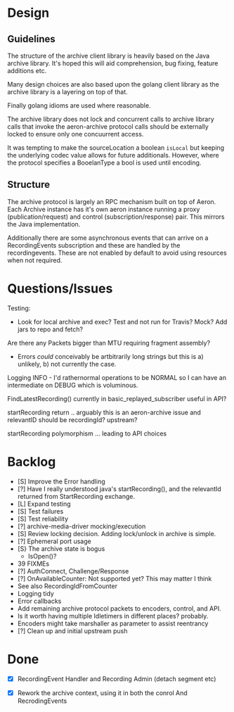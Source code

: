 # Design

## Guidelines

The structure of the archive client library is heavily based on the
Java archive library. It's hoped this will aid comprehension, bug fixing,
feature additions etc.

Many design choices are also based upon the golang client library as
the archive library is a layering on top of that.

Finally golang idioms are used where reasonable.

The archive library does not lock and concurrent calls to archive
library calls that invoke the aeron-archive protocol calls should be
externally locked to ensure only one concuurrent access.

It was tempting to make the sourceLocation a boolean ```isLocal``` but
keeping the underlying codec value allows for future
additionals. However, where the protocol specifies a BooelanType a
bool is used until encoding.

## Structure

The archive protocol is largely an RPC mechanism built on top of
Aeron. Each Archive instance has it's own aeron instance running a
proxy (publication/request) and control (subscription/response)
pair. This mirrors the Java implementation.

Additionally there are some asynchronous events that can arrive on a
RecordingEvents subscription and these are handled by the
recordingevents. These are not enabled by default to avoid using
resources when not required.

# Questions/Issues
Testing:
 * Look for local archive and exec? Test and not run for Travis? Mock? Add jars to repo and fetch?

Are there any Packets bigger than MTU requiring fragment assembly?
 * Errors *could* conceivably be artbitrarily long strings but this is a) unlikely, b) not currently the case.

Logging INFO - I'd rathernormal operations to be NORMAL so I can
have an intermediate on DEBUG which is voluminous.

FindLatestRecording() currently in basic_replayed_subscriber useful in API?

startRecording return .. arguably this is an aeron-archive issue and relevantID should be recordingId? upstream?

startRecording polymorphism ... leading to API choices

# Backlog
 * [S] Improve the Error handling
 * [?] Have I really understood java's startRecording(), and the relevantId returned from StartRecording exchange.
 * [L] Expand testing
  * [S] Test failures
  * [S] Test reliability
  * [?] archive-media-driver mocking/execution
 * [S] Review locking decision. Adding lock/unlock in archive is simple.
 * [?] Ephemeral port usage
 * [S} The archive state is bogus
   * IsOpen()?
 * 39 FIXMEs
 * [?] AuthConnect, Challenge/Response
 * [?] OnAvailableCounter: Not supported yet? This may matter I think
  * See also RecordingIdFromCounter
 * Logging tidy
 * Error callbacks
 * Add remaining archive protocol packets to encoders, control, and API.
 * Is it worth having multiple Idletimers in different places? probably.
 * Encoders might take marshaller as parameter to assist reentrancy
 * [?] Clean up and initial upstream push
 

# Done
 * [x] RecordingEvent Handler and Recording Admin (detach segment etc)
 * [x] Rework the archive context, using it in both the conrol And RecrodingEvents


